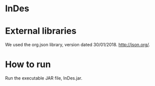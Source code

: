 # InDes

# External libraries
We used the org.json library, version dated 30/01/2018. http://json.org/.

# How to run
Run the executable JAR file, InDes.jar.
